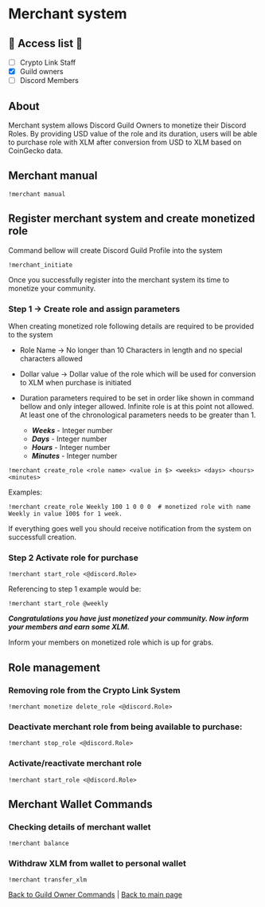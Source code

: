 # Merchant system 

## :key: Access list :key:
- [ ] Crypto Link Staff 
- [X] Guild owners
- [ ] Discord Members

## About
Merchant system allows Discord Guild Owners to monetize their Discord Roles. By providing USD value of the role and its
duration, users will be able to purchase role with XLM after conversion from USD to XLM based on CoinGecko data.

## Merchant manual
```text
!merchant manual
```

## Register merchant system and create monetized role
Command bellow will create Discord Guild Profile into the system
```text
!merchant_initiate
```

Once you successfully register into the merchant system its time to monetize your community.

### Step 1 -> Create role and assign parameters

When creating monetized role following details are required to be provided to the system 

- Role Name -> No longer than 10 Characters in length and no special characters allowed
- Dollar value -> Dollar value of the role which will be used for conversion to XLM when purchase is initiated
- Duration parameters required to be set in order like shown in command bellow and only integer allowed. Infinite role 
is at this point not allowed. At least one of the chronological parameters needs to be greater than 1. 

    - ***Weeks*** - Integer number 
    - ***Days*** - Integer number
    - ***Hours*** - Integer number
    - ***Minutes*** - Integer number
    
```text
!merchant create_role <role name> <value in $> <weeks> <days> <hours> <minutes>
```
Examples:
```text
!merchant create_role Weekly 100 1 0 0 0  # monetized role with name Weekly in value 100$ for 1 week.
```
If everything goes well you should receive notification from the system on successfull creation. 

### Step 2 Activate role for purchase
```text
!merchant start_role <@discord.Role>
```

Referencing to step 1 example would be:
```text
!merchant start_role @weekly
```

***__Congratulations you have just monetized your community. Now inform your members and earn some XLM.__***

Inform your members on monetized role which is up for grabs.


## Role management

### Removing role from the Crypto Link System
```text
!merchant monetize delete_role <@discord.Role>
```
### Deactivate merchant role from being available to purchase:
```text
!merchant stop_role <@discord.Role>
```
### Activate/reactivate merchant role 
```text
!merchant start_role <@discord.Role>
```

## Merchant Wallet Commands
### Checking details of merchant wallet
```text
!merchant balance
```

### Withdraw XLM from wallet to personal wallet

```text
!merchant transfer_xlm
```

[Back to Guild Owner Commands](GUILDOWNERS.md)  |   [Back to main page](README.md)